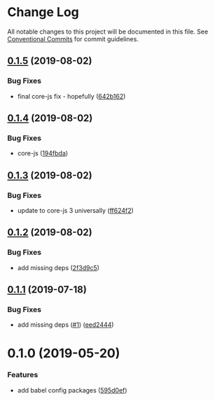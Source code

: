 # Change Log

All notable changes to this project will be documented in this file.
See [Conventional Commits](https://conventionalcommits.org) for commit guidelines.

## [0.1.5](https://github.com/staeco/modules/compare/@stae/babel-node@0.1.4...@stae/babel-node@0.1.5) (2019-08-02)


### Bug Fixes

* final core-js fix - hopefully ([642b162](https://github.com/staeco/modules/commit/642b162))





## [0.1.4](https://github.com/staeco/modules/compare/@stae/babel-node@0.1.3...@stae/babel-node@0.1.4) (2019-08-02)


### Bug Fixes

* core-js ([194fbda](https://github.com/staeco/modules/commit/194fbda))





## [0.1.3](https://github.com/staeco/modules/compare/@stae/babel-node@0.1.2...@stae/babel-node@0.1.3) (2019-08-02)


### Bug Fixes

* update to core-js 3 universally ([ff624f2](https://github.com/staeco/modules/commit/ff624f2))





## [0.1.2](https://github.com/staeco/modules/compare/@stae/babel-node@0.1.1...@stae/babel-node@0.1.2) (2019-08-02)


### Bug Fixes

* add missing deps ([2f3d9c5](https://github.com/staeco/modules/commit/2f3d9c5))





## [0.1.1](https://github.com/staeco/modules/compare/@stae/babel-node@0.1.0...@stae/babel-node@0.1.1) (2019-07-18)


### Bug Fixes

* add missing deps ([#1](https://github.com/staeco/modules/issues/1)) ([eed2444](https://github.com/staeco/modules/commit/eed2444))





# 0.1.0 (2019-05-20)


### Features

* add babel config packages ([595d0ef](https://github.com/staeco/modules/commit/595d0ef))
